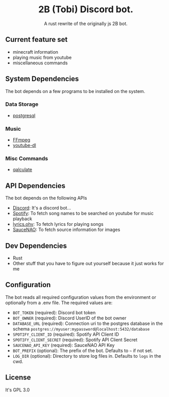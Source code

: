 <h1 align="center">
2B (Tobi) Discord bot.
</h1>
<p align="center">
A rust rewrite of the originally js 2B bot.
</p>

## Current feature set

- minecraft information
- playing music from youtube
- miscellaneous commands

## System Dependencies

The bot depends on a few programs to be installed on the system.

### Data Storage

- [postgresql](https://www.postgresql.org/)


### Music

- [FFmpeg](https://github.com/FFmpeg/FFmpeg)
- [youtube-dl](https://github.com/ytdl-org/youtube-dl)


### Misc Commands

- [qalculate](https://github.com/Qalculate/libqalculate)


## API Dependencies

The bot depends on the following APIs

- [Discord](https://discord.com/developers/applications): It's a discord bot...
- [Spotify](https://developer.spotify.com/documentation/web-api/): To fetch song names to be searched on youtube for music playback
- [lyrics.ohv](https://lyricsovh.docs.apiary.io): To fetch lyrics for playing songs
- [SauceNAO](https://saucenao.com): To fetch source information for images


## Dev Dependencies

- Rust
- Other stuff that you have to figure out yourself because it just works for me


## Configuration

The bot reads all required configuration values from the environment or optionally from a .env file.
The required values are:
- `BOT_TOKEN` (required): Discord bot token
- `BOT_OWNER` (required): Discord UserID of the bot owner
- `DATABASE_URL` (required): Connection uri to the postgres database in the schema `postgres://myuser:mypassword@localhost:5432/database`
- `SPOTIFY_CLIENT_ID` (required): Spotify API Client ID
- `SPOTIFY_CLIENT_SECRET` (required): Spotify API Client Secret
- `SAUCENAO_API_KEY` (required): SauceNAO API Key
- `BOT_PREFIX` (optional): The prefix of the bot. Defaults to `~` if not set.
- `LOG_DIR` (optional): Directory to store log files in. Defaults to `logs` in the cwd.


## License

It's GPL 3.0